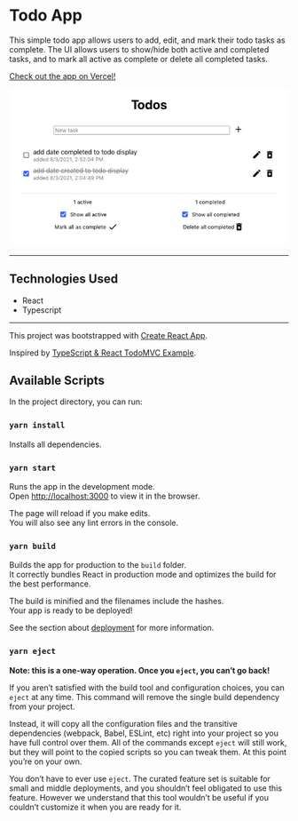 # Todo App

This simple todo app allows users to add, edit, and mark their todo tasks as complete. The UI allows users to show/hide both active and completed tasks, and to mark all active as complete or delete all completed tasks.

[Check out the app on Vercel!](https://simple-todo-sarahbanashek.vercel.app/)

![Todo app with a couple of tasks](/img/todo-app1.png)

---

## Technologies Used
- React
- Typescript

---

This project was bootstrapped with [Create React App](https://github.com/facebook/create-react-app).

Inspired by [TypeScript & React TodoMVC Example](https://github.com/tastejs/todomvc/tree/gh-pages/examples/typescript-react).

## Available Scripts

In the project directory, you can run:

### `yarn install`
Installs all dependencies.

### `yarn start`

Runs the app in the development mode.\
Open [http://localhost:3000](http://localhost:3000) to view it in the browser.

The page will reload if you make edits.\
You will also see any lint errors in the console.

### `yarn build`

Builds the app for production to the `build` folder.\
It correctly bundles React in production mode and optimizes the build for the best performance.

The build is minified and the filenames include the hashes.\
Your app is ready to be deployed!

See the section about [deployment](https://facebook.github.io/create-react-app/docs/deployment) for more information.

### `yarn eject`

**Note: this is a one-way operation. Once you `eject`, you can’t go back!**

If you aren’t satisfied with the build tool and configuration choices, you can `eject` at any time. This command will remove the single build dependency from your project.

Instead, it will copy all the configuration files and the transitive dependencies (webpack, Babel, ESLint, etc) right into your project so you have full control over them. All of the commands except `eject` will still work, but they will point to the copied scripts so you can tweak them. At this point you’re on your own.

You don’t have to ever use `eject`. The curated feature set is suitable for small and middle deployments, and you shouldn’t feel obligated to use this feature. However we understand that this tool wouldn’t be useful if you couldn’t customize it when you are ready for it.
